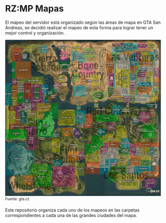 # RZ:MP Mapas
El mapeo del servidor está organizado según las áreas de mapa en GTA San Andreas, se decidió realizar el mapeo de esta forma para lograr tener un mejor control y organización.

![GTA San Andreas Map](Map.png "Mapa dividido por zonas")
<sup>Fuente: gta.cz</sup>

Este repositorio organiza cada uno de los mapeos en las carpetas correspondientes a cada una de las grandes ciudades del mapa.